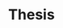 ---
layout: default
permalink: /database-llms-thesis/
title: Thesis
nav: true
nav_order: 8
redirect: true
redirect_to: /assets/pdf/THESIS_ASHWIN.pdf
---